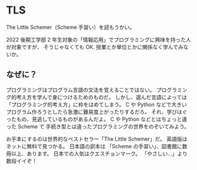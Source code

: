# TLS

The Little Schemer（Scheme 手習い）を読もうかい。

2022 後期工学部 2 年生対象の「情報応用」でプログラミングに興味を持った人が対象ですが、
そうじゃなくても OK.
授業とか単位とかに関係なく学んでみないか。

## なぜに？

プログラミングはプログラム言語の文法を覚えることではない。
プログラミング的考え方を学んで身につけるためのものだ。
しかし、選んだ言語によっては「プログラミング的考え方」に枠をはめてしまう。
C や Python などで大きいプログラム作ろうとしたら急激に難易度上がったりするだろ。
それ、学びはぐったもの、見逃しているものがあるんだよ。
C や Python などとはちょっと違った Scheme で
手続き型とは違ったプログラミングの世界をのぞいてみよう。

お手本にするのは世界的なベストセラー「The Little Schemer」だ。
英語版はネットに無料で見つかる。
日本語の訳本は 「Scheme の手習い」、図書館に数冊以上、あります。
日本での人気はクエスチョンマーク。
「やさしい...」より数段イイぞ！
